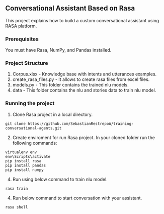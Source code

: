 ## Conversational Assistant Based on Rasa

This project explains how to build a custom conversational assistant using RASA platform. 


### Prerequisites
You must have Rasa, NumPy, and Pandas installed.

### Project Structure

1. Corpus.xlsx - Knowledge base with intents and utterances examples.
2. create_rasa_files.py - It allows to create rasa files from excel files. 
3. models.py - This folder contains the trained nlu models.
4. data - This folder contains the nlu and stories data to train nlu model.

### Running the project

1. Clone Rasa project in a local directory.
```
git clone https://github.com/SebastianRestrepoA/training-conversational-agents.git
```

2. Create enviroment for run Rasa project. In your cloned folder run the following commands:
```
virtualenv env
env\Scripts\activate
pip install rasa
pip install pandas
pip install numpy
```

4. Run using below command to train nlu model.
```
rasa train
```

4. Run below command to start conversation with your assistant.
```
rasa shell
```
